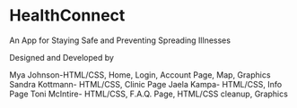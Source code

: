 # HealthConnect
An App for Staying Safe and Preventing Spreading Illnesses

Designed and Developed by

Mya Johnson-HTML/CSS, Home, Login, Account Page, Map, Graphics
Sandra Kottmann- HTML/CSS, Clinic Page
Jaela Kampa- HTML/CSS, Info Page
Toni McIntire- HTML/CSS, F.A.Q. Page, HTML/CSS cleanup, Graphics
